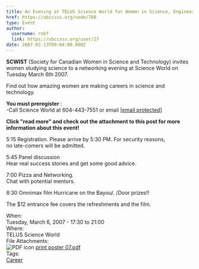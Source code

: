 ```yaml
---
title: An Evening at TELUS Science World for Women in Science, Engineering and Technology 
href: https://ubccsss.org/node/708
type: Event
author:
  username: robf
  link: https://ubccsss.org/user/27
date: 2007-02-13T09:04:00.000Z
---
```


<div class="field field-name-body field-type-text-with-summary field-label-hidden"><div class="field-items"><div class="field-item even"><p><b>SCWIST</b> (Society for Canadian Women in Science and Technology) invites<br>
women studying science to a networking evening at Science World on<br>
Tuesday March 6th 2007.</p>
<p>Find out how amazing women are making careers in science and technology.</p>
<p><b>You must preregister </b>:<br>
-Call Science World at 604-443-7551 or email <a href="/cdn-cgi/l/email-protection#aec4ddcdc1dadaeeddcdc7cbc0cdcbd9c1dcc2ca80cccd80cdcf"><span class="__cf_email__" data-cfemail="9ef4edfdf1eaeadeedfdf7fbf0fdfbe9f1ecf2fab0fcfdb0fdff">[email&#xA0;protected]</span></a></p>
<p><b>Click &quot;read more&quot; and check out the attachment to this post for more<br>
information about this event!</b></p>
<!--break--><p>5:15      Registration.  Please arrive by 5:30 PM. For security reasons,<br>
no late-comers will be admitted.</p>
<p>5:45      Panel discussion<br>
Hear real success stories and get some good advice.</p>
<p>7:00      Pizza and Networking.<br>
Chat with potential mentors.</p>
<p>8:30      Omnimax film Hurricane on the Bayou/. /Door prizes!!</p>
<p>The $12 entrance fee covers the refreshments and the film.</p>
</div></div></div><div class="field field-name-field-dates field-type-datetime field-label-above"><div class="field-label">When:&#xA0;</div><div class="field-items"><div class="field-item even"><span class="date-display-single">Tuesday, March 6, 2007 - <span class="date-display-range"><span class="date-display-start">17:30</span> to <span class="date-display-end">21:00</span></span></span></div></div></div><div class="field field-name-field-location field-type-text field-label-above"><div class="field-label">Where:&#xA0;</div><div class="field-items"><div class="field-item even">TELUS Science World</div></div></div><div class="field field-name-field-file-attachments field-type-file field-label-above"><div class="field-label">File Attachments:&#xA0;</div><div class="field-items"><div class="field-item even"><span class="file"><img class="file-icon" alt="PDF icon" title="application/pdf" src="/modules/file/icons/application-pdf.png"> <a href="https://ubccsss.org/files/print%20poster%2007.pdf" type="application/pdf; length=41797">print poster 07.pdf</a></span></div></div></div>    <footer>
    <div class="field field-name-field-tags field-type-taxonomy-term-reference field-label-above"><div class="field-label">Tags:&#xA0;</div><div class="field-items"><div class="field-item even"><a href="/career">Career</a></div></div></div>      </footer>